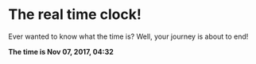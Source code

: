 # The real time clock!

Ever wanted to know what the time is? Well, your journey is about to end!

**The time is Nov 07, 2017, 04:32**